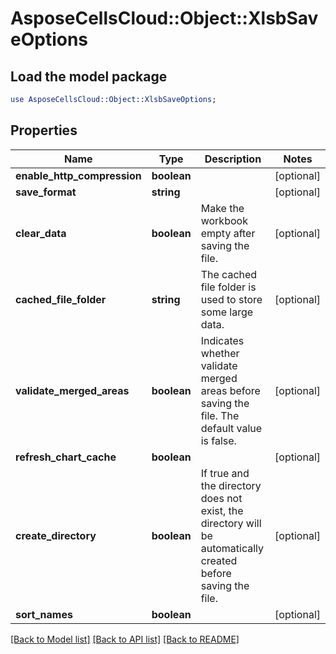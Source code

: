 # AsposeCellsCloud::Object::XlsbSaveOptions

## Load the model package
```perl
use AsposeCellsCloud::Object::XlsbSaveOptions;
```

## Properties
Name | Type | Description | Notes
------------ | ------------- | ------------- | -------------
**enable_http_compression** | **boolean** |  | [optional] 
**save_format** | **string** |  | [optional] 
**clear_data** | **boolean** | Make the workbook empty after saving the file. | [optional] 
**cached_file_folder** | **string** | The cached file folder is used to store some large data. | [optional] 
**validate_merged_areas** | **boolean** | Indicates whether validate merged areas before saving the file. The default value is false.              | [optional] 
**refresh_chart_cache** | **boolean** |  | [optional] 
**create_directory** | **boolean** | If true and the directory does not exist, the directory will be automatically created before saving the file.              | [optional] 
**sort_names** | **boolean** |  | [optional] 

[[Back to Model list]](../README.md#documentation-for-models) [[Back to API list]](../README.md#documentation-for-api-endpoints) [[Back to README]](../README.md)


